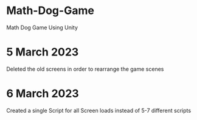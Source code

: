 # Math-Dog-Game
Math Dog Game Using Unity

# 5 March 2023
Deleted the old screens in order to rearrange the game scenes

# 6 March 2023

Created a single Script for all Screen loads instead of 5-7 different scripts